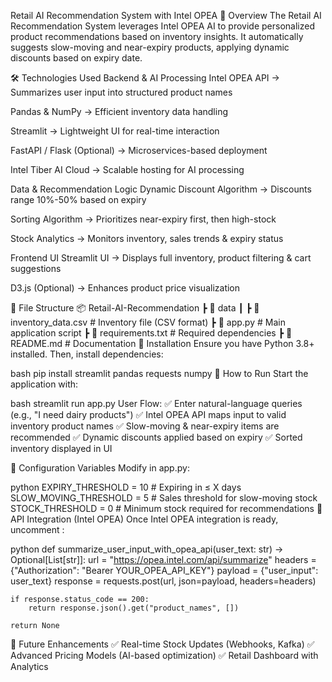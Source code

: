 Retail AI Recommendation System with Intel OPEA
📌 Overview
The Retail AI Recommendation System leverages Intel OPEA AI to provide personalized product recommendations based on inventory insights. It automatically suggests slow-moving and near-expiry products, applying dynamic discounts based on expiry date.

🛠️ Technologies Used
Backend & AI Processing
Intel OPEA API → Summarizes user input into structured product names

Pandas & NumPy → Efficient inventory data handling

Streamlit → Lightweight UI for real-time interaction

FastAPI / Flask (Optional) → Microservices-based deployment

Intel Tiber AI Cloud → Scalable hosting for AI processing

Data & Recommendation Logic
Dynamic Discount Algorithm → Discounts range 10%-50% based on expiry

Sorting Algorithm → Prioritizes near-expiry first, then high-stock

Stock Analytics → Monitors inventory, sales trends & expiry status

Frontend UI
Streamlit UI → Displays full inventory, product filtering & cart suggestions

D3.js (Optional) → Enhances product price visualization

📂 File Structure
📦 Retail-AI-Recommendation
 ┣ 📂 data
 ┃ ┣ 📜 inventory_data.csv   # Inventory file (CSV format)
 ┣ 📜 app.py                 # Main application script
 ┣ 📜 requirements.txt       # Required dependencies
 ┣ 📜 README.md              # Documentation
📌 Installation
Ensure you have Python 3.8+ installed. Then, install dependencies:

bash
pip install streamlit pandas requests numpy
🚀 How to Run
Start the application with:

bash
streamlit run app.py
User Flow: ✅ Enter natural-language queries (e.g., "I need dairy products") ✅ Intel OPEA API maps input to valid inventory product names ✅ Slow-moving & near-expiry items are recommended ✅ Dynamic discounts applied based on expiry ✅ Sorted inventory displayed in UI

📌 Configuration Variables
Modify in app.py:

python
EXPIRY_THRESHOLD = 10  # Expiring in ≤ X days
SLOW_MOVING_THRESHOLD = 5  # Sales threshold for slow-moving stock
STOCK_THRESHOLD = 0  # Minimum stock required for recommendations
🔗 API Integration (Intel OPEA)
Once Intel OPEA integration is ready, uncomment :

python
def summarize_user_input_with_opea_api(user_text: str) -> Optional[List[str]]:
    url = "https://opea.intel.com/api/summarize"
    headers = {"Authorization": "Bearer YOUR_OPEA_API_KEY"}
    payload = {"user_input": user_text}
    response = requests.post(url, json=payload, headers=headers)
    
    if response.status_code == 200:
        return response.json().get("product_names", [])
    
    return None
🎯 Future Enhancements
✅ Real-time Stock Updates (Webhooks, Kafka) ✅ Advanced Pricing Models (AI-based optimization) ✅ Retail Dashboard with Analytics
